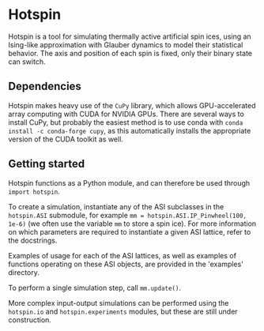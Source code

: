 # Hotspin

Hotspin is a tool for simulating thermally active artificial spin ices, using an Ising-like approximation with Glauber dynamics to model their statistical behavior. The axis and position of each spin is fixed, only their binary state can switch.

## Dependencies

Hotspin makes heavy use of the `CuPy` library, which allows GPU-accelerated array computing with CUDA for NVIDIA GPUs. There are several ways to install CuPy, but probably the easiest method is to use conda with `conda install -c conda-forge cupy`, as this automatically installs the appropriate version of the CUDA toolkit as well.

## Getting started

Hotspin functions as a Python module, and can therefore be used through `import hotspin`.

To create a simulation, instantiate any of the ASI subclasses in the `hotspin.ASI` submodule, for example `mm = hotspin.ASI.IP_Pinwheel(100, 1e-6)` (we often use the variable `mm` to store a spin ice). For more information on which parameters are required to instantiate a given ASI lattice, refer to the docstrings.

Examples of usage for each of the ASI lattices, as well as examples of functions operating on these ASI objects, are provided in the 'examples' directory.

To perform a single simulation step, call `mm.update()`.

More complex input-output simulations can be performed using the `hotspin.io` and `hotspin.experiments` modules, but these are still under construction.
